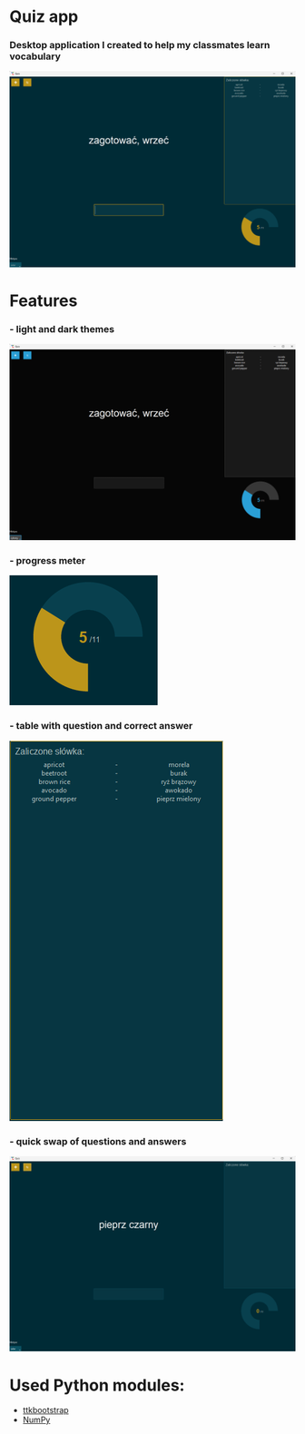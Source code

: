# Quiz app
### Desktop application I created to help my classmates learn vocabulary
![Quiz1](https://github.com/nieinter/images/blob/main/quiz1solar.png)

# Features

### - light and dark themes
  
![QuizGif](https://github.com/nieinter/images/blob/main/ezgif.com-animated-gif-maker%20(1).gif)

### - progress meter

![QuizMeter](https://github.com/nieinter/images/blob/main/obraz_2025-01-23_152844517.png)

### - table with question and correct answer
  
![QuizTable](https://github.com/nieinter/images/blob/main/obraz_2025-01-23_152908275.png)

### - quick swap of questions and answers

![QuizTable](https://github.com/nieinter/images/blob/main/ezgif.com-animated-gif-maker%20(2).gif)

# Used Python modules:

- [ttkbootstrap](https://ttkbootstrap.readthedocs.io/en/latest/)
- [NumPy](https://numpy.org)
